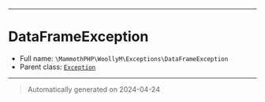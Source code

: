 ***

# DataFrameException





* Full name: `\MammothPHP\WoollyM\Exceptions\DataFrameException`
* Parent class: [`Exception`](../../../Exception.md)






***
> Automatically generated on 2024-04-24
